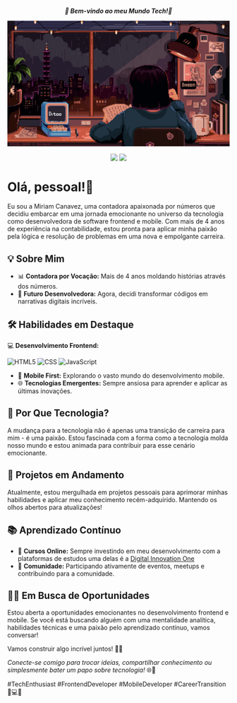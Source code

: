 <p align="center"><i><strong>🌸 Bem-vindo ao meu Mundo Tech!🌸</strong></i></p>

![Pixel Jeff Divoom](pixel-jeff-divoom.gif)
<p align="center">
  <a href="mailto:miriamcanavez@gmail.com"><img src="https://img.shields.io/badge/-email-020114?style=for-the-badge&logo=microsoft-outlook&logoColor=FA61D6&color:FFF"/></a>
  <a href="https://www.linkedin.com/in/miriam-canavez-0b9537120/">
  <img src="https://img.shields.io/badge/-LinkedIn-020114?style=for-the-badge&logo=linkedin&logoColor=FA61D6&color:FFF"/></a>
</p>

# Olá, pessoal!👋 

Eu sou a Miriam Canavez, uma contadora apaixonada por números que decidiu embarcar em uma jornada emocionante no universo da tecnologia como desenvolvedora de software frontend e mobile. Com mais de 4 anos de experiência na contabilidade, estou pronta para aplicar minha paixão pela lógica e resolução de problemas em uma nova e empolgante carreira.

## 💡 Sobre Mim
- 📊 **Contadora por Vocação:** Mais de 4 anos moldando histórias através dos números.
- 🚀 **Futuro Desenvolvedora:** Agora, decidi transformar códigos em narrativas digitais incríveis.

## 🛠️ Habilidades em Destaque
 💻 **Desenvolvimento Frontend:** 

![HTML5](https://img.shields.io/badge/-HTML-E7ECEB?style=for-the-badge&logo=HTML5&logoColor=C86833)
![CSS](https://img.shields.io/badge/-CSS-E7ECEB?style=for-the-badge&logo=CSS3&logoColor=139DFF)
![JavaScript](https://img.shields.io/badge/JavaScript-E7ECEB?style=for-the-badge&logo=javascript&logoColor=139DFFblack)
- 📱 **Mobile First:** Explorando o vasto mundo do desenvolvimento mobile.
- 🌐 **Tecnologias Emergentes:** Sempre ansiosa para aprender e aplicar as últimas inovações.

## 🌈 Por Que Tecnologia?
A mudança para a tecnologia não é apenas uma transição de carreira para mim - é uma paixão. Estou fascinada com a forma como a tecnologia molda nosso mundo e estou animada para contribuir para esse cenário emocionante.

## 🚧 Projetos em Andamento
Atualmente, estou mergulhada em projetos pessoais para aprimorar minhas habilidades e aplicar meu conhecimento recém-adquirido. Mantendo os olhos abertos para atualizações!

## 📚 Aprendizado Contínuo
- 📖 **Cursos Online:** Sempre investindo em meu desenvolvimento com a plataformas de estudos uma delas é a <a href="https://www.dio.me/" rel="nofollow">Digital Innovation One</a>
- 🚀 **Comunidade:** Participando ativamente de eventos, meetups e contribuindo para a comunidade.

## 👩‍💻 Em Busca de Oportunidades
Estou aberta a oportunidades emocionantes no desenvolvimento frontend e mobile. Se você está buscando alguém com uma mentalidade analítica, habilidades técnicas e uma paixão pelo aprendizado contínuo, vamos conversar!

Vamos construir algo incrível juntos! 🚀✨

_Conecte-se comigo para trocar ideias, compartilhar conhecimento ou simplesmente bater um papo sobre tecnologia!_ 🌐🔗

#TechEnthusiast #FrontendDeveloper #MobileDeveloper #CareerTransition 🚀💻📱

